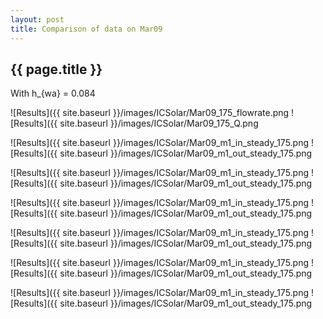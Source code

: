 ```yaml
---
layout: post
title: Comparison of data on Mar09
---
```

{{ page.title }}
-----------------
With h_{wa} = 0.084

![Results]({{ site.baseurl }}/images/ICSolar/Mar09_175_flowrate.png ![Results]({{ site.baseurl }}/images/ICSolar/Mar09_175_Q.png

![Results]({{ site.baseurl }}/images/ICSolar/Mar09_m1_in_steady_175.png ![Results]({{ site.baseurl }}/images/ICSolar/Mar09_m1_out_steady_175.png

![Results]({{ site.baseurl }}/images/ICSolar/Mar09_m1_in_steady_175.png ![Results]({{ site.baseurl }}/images/ICSolar/Mar09_m1_out_steady_175.png

![Results]({{ site.baseurl }}/images/ICSolar/Mar09_m1_in_steady_175.png ![Results]({{ site.baseurl }}/images/ICSolar/Mar09_m1_out_steady_175.png

![Results]({{ site.baseurl }}/images/ICSolar/Mar09_m1_in_steady_175.png ![Results]({{ site.baseurl }}/images/ICSolar/Mar09_m1_out_steady_175.png

![Results]({{ site.baseurl }}/images/ICSolar/Mar09_m1_in_steady_175.png ![Results]({{ site.baseurl }}/images/ICSolar/Mar09_m1_out_steady_175.png

![Results]({{ site.baseurl }}/images/ICSolar/Mar09_m1_in_steady_175.png ![Results]({{ site.baseurl }}/images/ICSolar/Mar09_m1_out_steady_175.png

